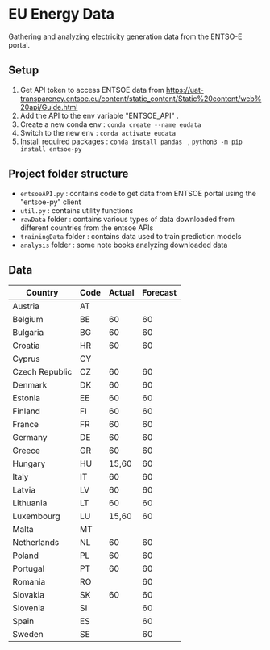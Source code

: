 # EU Energy Data
Gathering and analyzing electricity generation data from the ENTSO-E portal.

## Setup 

1. Get API token to access ENTSOE data from https://uat-transparency.entsoe.eu/content/static_content/Static%20content/web%20api/Guide.html
2. Add the API to the  env variable "ENTSOE_API" . 
3. Create a new conda env : `conda create --name eudata `
4. Switch to the new env : `conda activate eudata`
5. Install required packages : `conda install pandas ` ,  `python3 -m pip install entsoe-py`



## Project folder structure
- `entsoeAPI.py` : contains code to get data from ENTSOE portal using the "entsoe-py" client 
- `util.py` : contains utility functions 
- `rawData` folder : contains various types of data downloaded from different countries from the entsoe APIs
- `trainingData` folder :  contains data used to train prediction models
- `analysis` folder : some note books analyzing  downloaded data


## Data

| Country        | Code | Actual | Forecast |
|----------------|------|--------|----------|
| Austria        | AT   |        |          |
| Belgium        | BE   |  60    |  60      |
| Bulgaria       | BG   |  60    |  60      |
| Croatia        | HR   |  60    |  60      |
| Cyprus         | CY   |        |          |
| Czech Republic | CZ   |  60    |   60     |
| Denmark        | DK   |   60   |  60      |
| Estonia        | EE   |  60    |   60     |
| Finland        | FI   |  60    |   60     |
| France         | FR   |  60    |    60    |
| Germany        | DE   | 60     |   60     |
| Greece         | GR   |  60    |  60      |
| Hungary        | HU   |  15,60 |  60      |
| Italy          | IT   |   60   |    60    |
| Latvia         | LV   |   60   |  60      |
| Lithuania      | LT   |   60   |     60   |
| Luxembourg     | LU   |  15,60 |    60    |
| Malta          | MT   |        |          |
| Netherlands    | NL   |   60   |     60   |
| Poland         | PL   |  60    |    60    |
| Portugal       | PT   |   60   |   60     |
| Romania        | RO   |        |    60    |
| Slovakia       | SK   | 60     |    60    |
| Slovenia       | SI   |        |     60   |
| Spain          | ES   |        |   60     |
| Sweden         | SE   |        |   60     |
